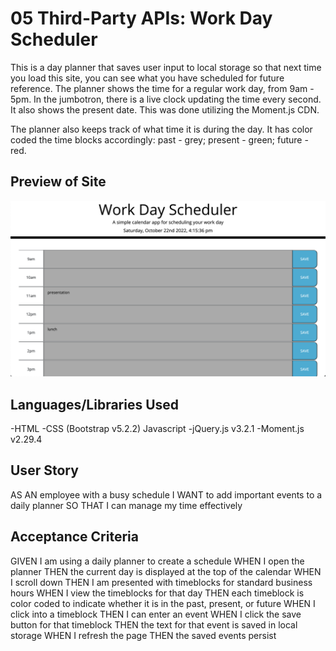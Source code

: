 # 05 Third-Party APIs: Work Day Scheduler

This is a day planner that saves user input to local storage so that next time you load this site, you can see what you have scheduled for future reference. The planner shows the time for a regular work day, from 9am - 5pm. In the jumbotron, there is a live clock updating the time every second. It also shows the present date. This was done utilizing the Moment.js CDN. 

The planner also keeps track of what time it is during the day. It has color coded the time blocks accordingly: 
past - grey; 
present - green; 
future - red. 

## Preview of Site

![image of site](./Assets/images/chal5-dayPlanner.png)

## Languages/Libraries Used

-HTML
-CSS (Bootstrap v5.2.2)
Javascript
    -jQuery.js v3.2.1
    -Moment.js v2.29.4

## User Story

AS AN employee with a busy schedule
I WANT to add important events to a daily planner
SO THAT I can manage my time effectively



## Acceptance Criteria

GIVEN I am using a daily planner to create a schedule
WHEN I open the planner
THEN the current day is displayed at the top of the calendar
WHEN I scroll down
THEN I am presented with timeblocks for standard business hours
WHEN I view the timeblocks for that day
THEN each timeblock is color coded to indicate whether it is in the past, present, or future
WHEN I click into a timeblock
THEN I can enter an event
WHEN I click the save button for that timeblock
THEN the text for that event is saved in local storage
WHEN I refresh the page
THEN the saved events persist